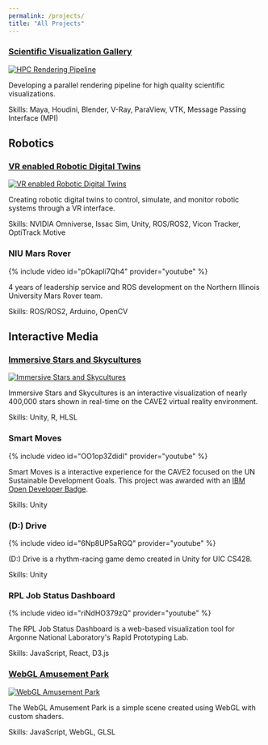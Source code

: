 ```yaml
---
permalink: /projects/
title: "All Projects"
---
```


### [Scientific Visualization Gallery](https://halbry.github.io/personal-page/sciviz/)<br>
[![HPC Rendering Pipeline][1]][2] 

[1]: https://halbry.github.io/personal-page/assets/images/sciviz/star-thumb-long.png
[2]: https://halbry.github.io/personal-page/sciviz/

Developing a parallel rendering pipeline for high quality scientific visualizations. 

Skills: Maya, Houdini, Blender, V-Ray, ParaView, VTK, Message Passing Interface (MPI)

## Robotics 

### [VR enabled Robotic Digital Twins](https://halbry.github.io/personal-page/dt/)<br>
[![VR enabled Robotic Digital Twins][5]][6] 

[5]: https://halbry.github.io/personal-page/assets/images/dt-long.png
[6]: https://halbry.github.io/personal-page/dt/

Creating robotic digital twins to control, simulate, and monitor robotic systems through a VR interface.

Skills: NVIDIA Omniverse, Issac Sim, Unity, ROS/ROS2, Vicon Tracker, OptiTrack Motive

### NIU Mars Rover

{% include video id="pOkapli7Qh4" provider="youtube" %}

4 years of leadership service and ROS development on the Northern Illinois University Mars Rover team. 

Skills: ROS/ROS2, Arduino, OpenCV

## Interactive Media

### [Immersive Stars and Skycultures](https://halbry.github.io/CS528-Docs/)<br>
[![Immersive Stars and Skycultures][9]][10] 

[9]: https://halbry.github.io/personal-page/assets/images/imss-long.png
[10]: https://halbry.github.io/CS528-Docs/

Immersive Stars and Skycultures is an interactive visualization of nearly 400,000 stars shown in real-time on the CAVE2 virtual reality environment. 

Skills: Unity, R, HLSL

### Smart Moves
{% include video id="OO1op3ZdidI" provider="youtube" %}

Smart Moves is a interactive experience for the CAVE2 focused on the UN Sustainable Development Goals. This project was awarded with an [IBM Open Developer Badge](https://www.credly.com/badges/7a8edd33-ff1f-4b0c-b5d2-93db5dc56167/public_url).

Skills: Unity

### (D:) Drive
{% include video id="6Np8UP5aRGQ" provider="youtube" %}

(D:) Drive is a rhythm-racing game demo created in Unity for UIC CS428. 

Skills: Unity

### RPL Job Status Dashboard

{% include video id="riNdHO379zQ" provider="youtube" %}

The RPL Job Status Dashboard is a web-based visualization tool for Argonne National Laboratory's Rapid Prototyping Lab. 

Skills: JavaScript, React, D3.js

### [WebGL Amusement Park](https://halbry.github.io/webgl-park/ParkA4/index.html)<br>
[![WebGL Amusement Park][15]][16] 

[15]: https://halbry.github.io/personal-page/assets/images/webgl-long.png
[16]: https://halbry.github.io/webgl-park/ParkA4/index.html

The WebGL Amusement Park is a simple scene created using WebGL with custom shaders. 

Skills: JavaScript, WebGL, GLSL